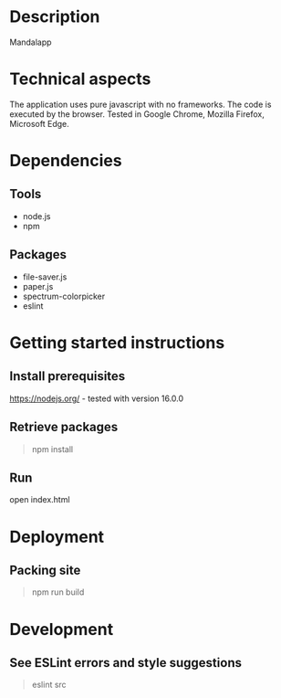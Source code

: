 # Description
Mandalapp <TODO>

# Technical aspects
The application uses pure javascript with no frameworks. The code is executed by the browser. Tested in Google Chrome, Mozilla Firefox, Microsoft Edge.

# Dependencies
## Tools
- node.js
- npm
## Packages
- file-saver.js
- paper.js
- spectrum-colorpicker
- eslint

# Getting started instructions
## Install prerequisites
https://nodejs.org/ - tested with version 16.0.0

## Retrieve packages
>npm install

## Run
open index.html

# Deployment
## Packing site
>npm run build

# Development
## See ESLint errors and style suggestions
>eslint src